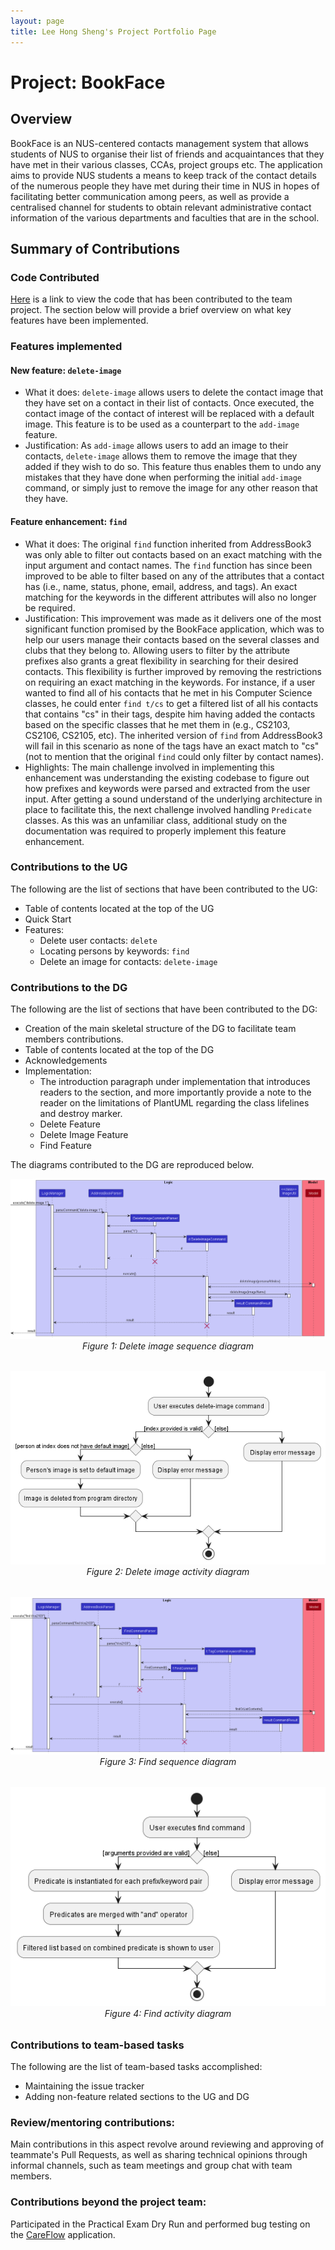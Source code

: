 ```yaml
---
layout: page
title: Lee Hong Sheng's Project Portfolio Page
---
```


# Project: BookFace

## Overview

BookFace is an NUS-centered contacts management system that allows students
of NUS to organise their list of friends and acquaintances that they have
met in their various classes, CCAs, project groups etc. The application aims
to provide NUS students a means to keep track of the contact details of the
numerous people they have met during their time in NUS in hopes of facilitating
better communication among peers, as well as provide a centralised channel for
students to obtain relevant administrative contact information of the various
departments and faculties that are in the school.

## Summary of Contributions

### Code Contributed

[Here](https://nus-cs2103-ay2223s2.github.io/tp-dashboard/?search=&sort=groupTitle&sortWithin=title&timeframe=commit&mergegroup=&groupSelect=groupByRepos&breakdown=true&checkedFileTypes=docs~functional-code~test-code~other&since=2023-02-17&tabOpen=true&tabType=authorship&tabAuthor=hongshenggg&tabRepo=AY2223S2-CS2103-F11-4%2Ftp%5Bmaster%5D&authorshipIsMergeGroup=false&authorshipFileTypes=docs~functional-code~test-code&authorshipIsBinaryFileTypeChecked=false&authorshipIsIgnoredFilesChecked=false)
is a link to view the code that has been contributed to the team project.
The section below will provide a brief overview on what key features have
been implemented.

### Features implemented

#### New feature: `delete-image`

* What it does: `delete-image` allows users to delete the contact image that they have 
set on a contact in their list of contacts. Once executed, the contact image of the 
contact of interest will be replaced with a default image. This feature is to be used
as a counterpart to the `add-image` feature.
* Justification: As `add-image` allows users to add an image to their contacts, `delete-image`
allows them to remove the image that they added if they wish to do so. This feature thus
enables them to undo any mistakes that they have done when performing the initial
`add-image` command, or simply just to remove the image for any other reason that they have.

#### Feature enhancement: `find`
* What it does: The original `find` function inherited from AddressBook3 was only able
to filter out contacts based on an exact matching with the input argument and contact
names. The `find` function has since been improved to be able to filter based on any
of the attributes that a contact has (i.e., name, status, phone, email, address, and tags).
An exact matching for the keywords in the different attributes will also no longer be 
required. 
* Justification: This improvement was made as it delivers one of the most significant
function promised by the BookFace application, which was to help our users manage their
contacts based on the several classes and clubs that they belong to. Allowing users to
filter by the attribute prefixes also grants a great flexibility in searching for their
desired contacts. This flexibility is further improved by removing the restrictions on
requiring an exact matching in the keywords. For instance, if a user wanted to find all
of his contacts that he met in his Computer Science classes, he could enter `find t/cs`
to get a filtered list of all his contacts that contains "cs" in their tags, despite
him having added the contacts based on the specific classes that he met them in (e.g.,
CS2103, CS2106, CS2105, etc). The inherited version of `find` from AddressBook3 will fail
in this scenario as none of the tags have an exact match to "cs" (not to mention that
the original `find` could only filter by contact names).
* Highlights: The main challenge involved in implementing this enhancement was understanding
the existing codebase to figure out how prefixes and keywords were parsed and extracted
from the user input. After getting a sound understand of the underlying architecture in
place to facilitate this, the next challenge involved handling `Predicate` classes. As
this was an unfamiliar class, additional study on the documentation was required to
properly implement this feature enhancement.

### Contributions to the UG

The following are the list of sections that have been contributed to the UG:

- Table of contents located at the top of the UG
- Quick Start
- Features: 
  - Delete user contacts: `delete`
  - Locating persons by keywords: `find`
  - Delete an image for contacts: `delete-image`

### Contributions to the DG

The following are the list of sections that have been contributed to the DG:

- Creation of the main skeletal structure of the DG to facilitate team members contributions.
- Table of contents located at the top of the DG
- Acknowledgements
- Implementation:
  - The introduction paragraph under implementation that introduces readers to the section,
    and more importantly provide a note to the reader on the limitations of PlantUML
    regarding the class lifelines and destroy marker.
  - Delete Feature
  - Delete Image Feature
  - Find Feature

The diagrams contributed to the DG are reproduced below.

<div style="text-align: center">
    <img src="../images/DeleteImageSequenceDiagram.png" />
    <p style="margin-top: 0; margin-bottom: 2rem;"><i>Figure 1: Delete image sequence diagram</i></p>
</div>

<div style="text-align: center">
    <img src="../images/DeleteImageActivityDiagram.png" />
    <p style="margin-top: 0; margin-bottom: 2rem"><i>Figure 2: Delete image activity diagram</i></p>
</div>

<div style="text-align: center">
    <img src="../images/FindSequenceDiagram.png" />
    <p style="margin-top: 0; margin-bottom: 2rem"><i>Figure 3: Find sequence diagram</i></p>
</div>

<div style="text-align: center">
    <img src="../images/FindActivityDiagram.png" />
    <p style="margin-top: 0; margin-bottom: 2rem"><i>Figure 4: Find activity diagram</i></p>
</div>

### Contributions to team-based tasks

The following are the list of team-based tasks accomplished:
- Maintaining the issue tracker
- Adding non-feature related sections to the UG and DG

### Review/mentoring contributions:

Main contributions in this aspect revolve around reviewing and approving of
teammate's Pull Requests, as well as sharing technical opinions through
informal channels, such as team meetings and group chat with team members.

### Contributions beyond the project team:

Participated in the Practical Exam Dry Run and performed bug testing on
the [CareFlow](https://github.com/AY2223S2-CS2103T-W09-3/tp) application.

